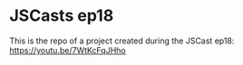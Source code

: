 # JSCasts ep18

This is the repo of a project created during the JSCast ep18: https://youtu.be/7WtKcFqJHho